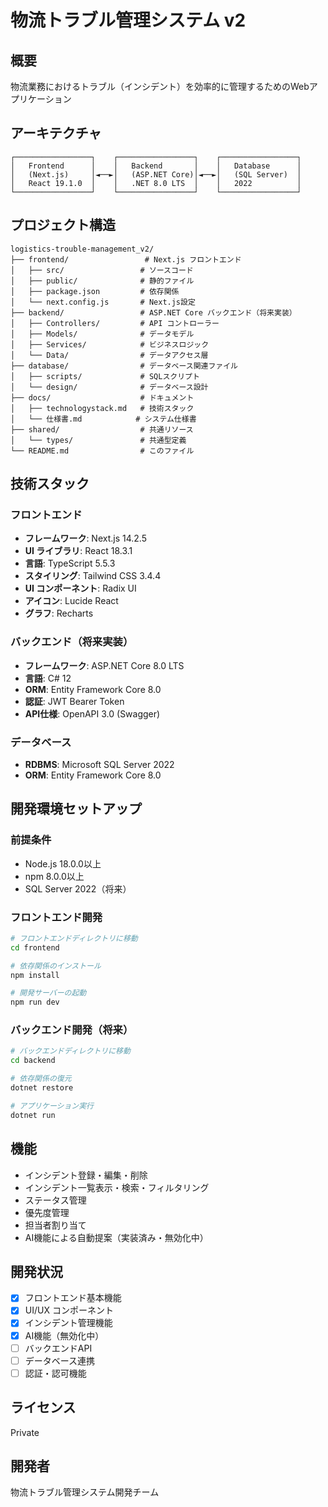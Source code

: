 # 物流トラブル管理システム v2

## 概要
物流業務におけるトラブル（インシデント）を効率的に管理するためのWebアプリケーション

## アーキテクチャ
```
┌─────────────────┐    ┌─────────────────┐    ┌─────────────────┐
│   Frontend      │    │   Backend       │    │   Database      │
│   (Next.js)     │◄──►│   (ASP.NET Core)│◄──►│   (SQL Server)  │
│   React 19.1.0  │    │   .NET 8.0 LTS  │    │   2022          │
└─────────────────┘    └─────────────────┘    └─────────────────┘
```

## プロジェクト構造
```
logistics-trouble-management_v2/
├── frontend/                 # Next.js フロントエンド
│   ├── src/                 # ソースコード
│   ├── public/              # 静的ファイル
│   ├── package.json         # 依存関係
│   └── next.config.js       # Next.js設定
├── backend/                 # ASP.NET Core バックエンド（将来実装）
│   ├── Controllers/         # API コントローラー
│   ├── Models/              # データモデル
│   ├── Services/            # ビジネスロジック
│   └── Data/                # データアクセス層
├── database/                # データベース関連ファイル
│   ├── scripts/             # SQLスクリプト
│   └── design/              # データベース設計
├── docs/                    # ドキュメント
│   ├── technologystack.md   # 技術スタック
│   └── 仕様書.md            # システム仕様書
├── shared/                  # 共通リソース
│   └── types/               # 共通型定義
└── README.md                # このファイル
```

## 技術スタック

### フロントエンド
- **フレームワーク**: Next.js 14.2.5
- **UI ライブラリ**: React 18.3.1
- **言語**: TypeScript 5.5.3
- **スタイリング**: Tailwind CSS 3.4.4
- **UI コンポーネント**: Radix UI
- **アイコン**: Lucide React
- **グラフ**: Recharts

### バックエンド（将来実装）
- **フレームワーク**: ASP.NET Core 8.0 LTS
- **言語**: C# 12
- **ORM**: Entity Framework Core 8.0
- **認証**: JWT Bearer Token
- **API仕様**: OpenAPI 3.0 (Swagger)

### データベース
- **RDBMS**: Microsoft SQL Server 2022
- **ORM**: Entity Framework Core 8.0

## 開発環境セットアップ

### 前提条件
- Node.js 18.0.0以上
- npm 8.0.0以上
- SQL Server 2022（将来）

### フロントエンド開発
```bash
# フロントエンドディレクトリに移動
cd frontend

# 依存関係のインストール
npm install

# 開発サーバーの起動
npm run dev
```

### バックエンド開発（将来）
```bash
# バックエンドディレクトリに移動
cd backend

# 依存関係の復元
dotnet restore

# アプリケーション実行
dotnet run
```

## 機能
- インシデント登録・編集・削除
- インシデント一覧表示・検索・フィルタリング
- ステータス管理
- 優先度管理
- 担当者割り当て
- AI機能による自動提案（実装済み・無効化中）

## 開発状況
- [x] フロントエンド基本機能
- [x] UI/UX コンポーネント
- [x] インシデント管理機能
- [x] AI機能（無効化中）
- [ ] バックエンドAPI
- [ ] データベース連携
- [ ] 認証・認可機能

## ライセンス
Private

## 開発者
物流トラブル管理システム開発チーム
